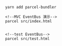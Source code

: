 

```angular2html
yarn add parcel-bundler

<!--MVC EventBus 演示-->
parcel src/index.html


<!--test EventBus-->
parcel src/test.html

```

